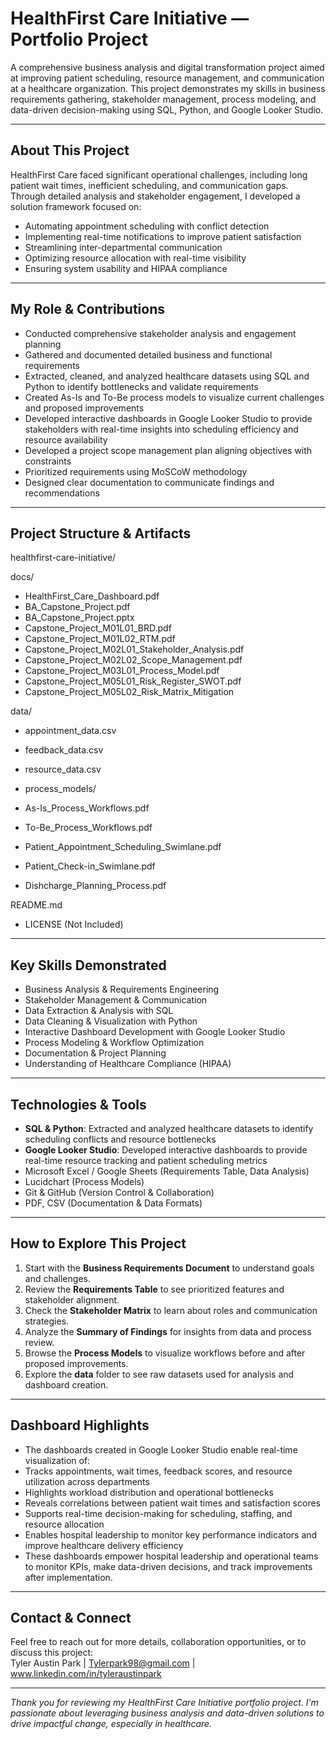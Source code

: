 # HealthFirst Care Initiative — Portfolio Project

A comprehensive business analysis and digital transformation project aimed at improving patient scheduling, resource management, and communication at a healthcare organization. This project demonstrates my skills in business requirements gathering, stakeholder management, process modeling, and data-driven decision-making using SQL, Python, and Google Looker Studio.

---

## About This Project

HealthFirst Care faced significant operational challenges, including long patient wait times, inefficient scheduling, and communication gaps. Through detailed analysis and stakeholder engagement, I developed a solution framework focused on:

- Automating appointment scheduling with conflict detection  
- Implementing real-time notifications to improve patient satisfaction  
- Streamlining inter-departmental communication  
- Optimizing resource allocation with real-time visibility  
- Ensuring system usability and HIPAA compliance  

---

## My Role & Contributions

- Conducted comprehensive stakeholder analysis and engagement planning  
- Gathered and documented detailed business and functional requirements  
- Extracted, cleaned, and analyzed healthcare datasets using SQL and Python to identify bottlenecks and validate requirements  
- Created As-Is and To-Be process models to visualize current challenges and proposed improvements  
- Developed interactive dashboards in Google Looker Studio to provide stakeholders with real-time insights into scheduling efficiency and resource availability  
- Developed a project scope management plan aligning objectives with constraints  
- Prioritized requirements using MoSCoW methodology  
- Designed clear documentation to communicate findings and recommendations  

---

## Project Structure & Artifacts

healthfirst-care-initiative/

docs/
- HealthFirst_Care_Dashboard.pdf
- BA_Capstone_Project.pdf
- BA_Capstone_Project.pptx
- Capstone_Project_M01L01_BRD.pdf
- Capstone_Project_M01L02_RTM.pdf
- Capstone_Project_M02L01_Stakeholder_Analysis.pdf
- Capstone_Project_M02L02_Scope_Management.pdf
- Capstone_Project_M03L01_Process_Model.pdf
- Capstone_Project_M05L01_Risk_Register_SWOT.pdf
- Capstone_Project_M05L02_Risk_Matrix_Mitigation

data/
- appointment_data.csv
- feedback_data.csv
- resource_data.csv

- process_models/
- As-Is_Process_Workflows.pdf
- To-Be_Process_Workflows.pdf
- Patient_Appointment_Scheduling_Swimlane.pdf
- Patient_Check-in_Swimlane.pdf
- Dishcharge_Planning_Process.pdf

README.md
- LICENSE (Not Included)

---

## Key Skills Demonstrated

- Business Analysis & Requirements Engineering  
- Stakeholder Management & Communication  
- Data Extraction & Analysis with SQL  
- Data Cleaning & Visualization with Python  
- Interactive Dashboard Development with Google Looker Studio  
- Process Modeling & Workflow Optimization  
- Documentation & Project Planning  
- Understanding of Healthcare Compliance (HIPAA)  

---

## Technologies & Tools

- **SQL & Python**: Extracted and analyzed healthcare datasets to identify scheduling conflicts and resource bottlenecks  
- **Google Looker Studio**: Developed interactive dashboards to provide real-time resource tracking and patient scheduling metrics  
- Microsoft Excel / Google Sheets (Requirements Table, Data Analysis)  
- Lucidchart (Process Models)  
- Git & GitHub (Version Control & Collaboration)  
- PDF, CSV (Documentation & Data Formats)  

---

## How to Explore This Project

1. Start with the **Business Requirements Document** to understand goals and challenges.  
2. Review the **Requirements Table** to see prioritized features and stakeholder alignment.  
3. Check the **Stakeholder Matrix** to learn about roles and communication strategies.  
4. Analyze the **Summary of Findings** for insights from data and process review.  
5. Browse the **Process Models** to visualize workflows before and after proposed improvements.  
6. Explore the **data** folder to see raw datasets used for analysis and dashboard creation.

---

## Dashboard Highlights

- The dashboards created in Google Looker Studio enable real-time visualization of:
- Tracks appointments, wait times, feedback scores, and resource utilization across departments
- Highlights workload distribution and operational bottlenecks
- Reveals correlations between patient wait times and satisfaction scores
- Supports real-time decision-making for scheduling, staffing, and resource allocation
- Enables hospital leadership to monitor key performance indicators and improve healthcare delivery efficiency
- These dashboards empower hospital leadership and operational teams to monitor KPIs, make data-driven decisions, and track improvements after implementation.

---

## Contact & Connect

Feel free to reach out for more details, collaboration opportunities, or to discuss this project:  
Tyler Austin Park | Tylerpark98@gmail.com | www.linkedin.com/in/tyleraustinpark

---

*Thank you for reviewing my HealthFirst Care Initiative portfolio project. I’m passionate about leveraging business analysis and data-driven solutions to drive impactful change, especially in healthcare.*
